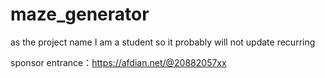 # maze_generator
as the project name
I am a student so it probably will not update recurring

sponsor entrance：https://afdian.net/@20882057xx
